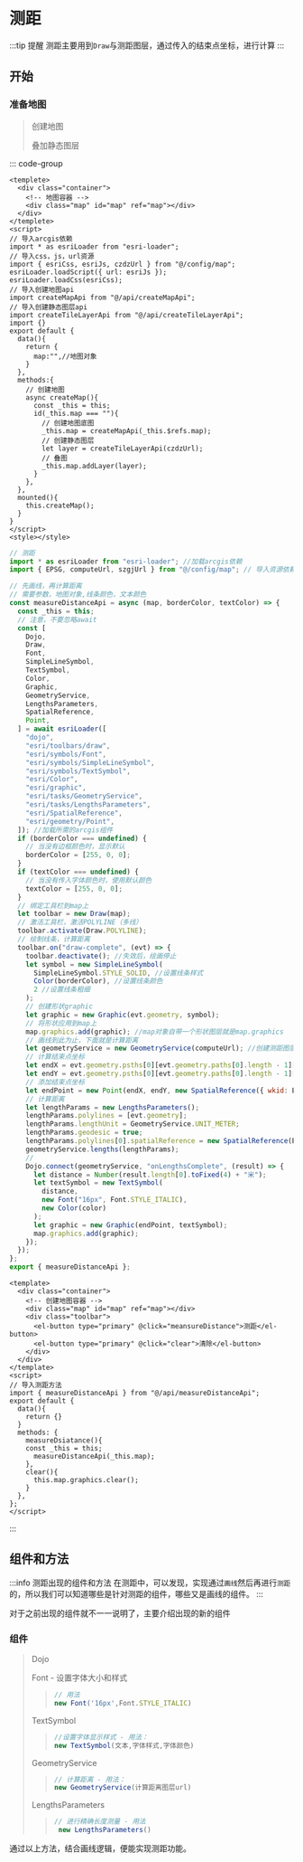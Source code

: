 # 测距

:::tip 提醒
测距主要用到`Draw`与测距图层，通过传入的结束点坐标，进行计算
:::

## 开始

### 准备地图

> 创建地图
>
> 叠加静态图层

::: code-group

```vue [measureDistance.vue]
<templete>
  <div class="container">
    <!-- 地图容器 -->
    <div class="map" id="map" ref="map"></div>
  </div>
</templete>
<script>
// 导入arcgis依赖
import * as esriLoader from "esri-loader";
// 导入css，js，url资源
import { esriCss, esriJs, czdzUrl } from "@/config/map";
esriLoader.loadScript({ url: esriJs });
esriLoader.loadCss(esriCss);
// 导入创建地图api
import createMapApi from "@/api/createMapApi";
// 导入创建静态图层api
import createTileLayerApi from "@/api/createTileLayerApi";
import {}
export default {
  data(){
    return {
      map:"",//地图对象
    }
  },
  methods:{
    // 创建地图
    async createMap(){
      const _this = this;
      id(_this.map === ""){
        // 创建地图底图
        _this.map = createMapApi(_this.$refs.map);
        // 创建静态图层
        let layer = createTileLayerApi(czdzUrl);
        // 叠图
        _this.map.addLayer(layer);
      }
    },
  },
  mounted(){
    this.createMap();
  }
}
</script>
<style></style>
```

```js [测距方法：measureDistanceApi.js]
// 测距
import * as esriLoader from "esri-loader"; //加载arcgis依赖
import { EPSG, computeUrl, szgjUrl } from "@/config/map"; // 导入资源依赖

// 先画线，再计算距离
// 需要参数，地图对象,线条颜色，文本颜色
const measureDistanceApi = async (map, borderColor, textColor) => {
  const _this = this;
  // 注意，不要忽略await
  const [
    Dojo,
    Draw,
    Font,
    SimpleLineSymbol,
    TextSymbol,
    Color,
    Graphic,
    GeometryService,
    LengthsParameters,
    SpatialReference,
    Point,
  ] = await esriLoader([
    "dojo",
    "esri/toolbars/draw",
    "esri/symbols/Font",
    "esri/symbols/SimpleLineSymbol",
    "esri/symbols/TextSymbol",
    "esri/Color",
    "esri/graphic",
    "esri/tasks/GeometryService",
    "esri/tasks/LengthsParameters",
    "esri/SpatialReference",
    "esri/geometry/Point",
  ]); //加载所需的arcgis组件
  if (borderColor === undefined) {
    // 当没有边框颜色时，显示默认
    borderColor = [255, 0, 0];
  }
  if (textColor === undefined) {
    // 当没有传入字体颜色时，使用默认颜色
    textColor = [255, 0, 0];
  }
  // 绑定工具栏到map上
  let toolbar = new Draw(map);
  // 激活工具栏，激活POLYLINE（多线）
  toolbar.activate(Draw.POLYLINE);
  // 绘制线条，计算距离
  toolbar.on("draw-complete", (evt) => {
    toolbar.deactivate(); //失效后，绘画停止
    let symbol = new SimpleLineSymbol(
      SimpleLineSymbol.STYLE_SOLID, //设置线条样式
      Color(borderColor), //设置线条颜色
      2 //设置线条粗细
    );
    // 创建形状graphic
    let graphic = new Graphic(evt.geometry, symbol);
    // 将形状应用到map上
    map.graphics.add(graphic); //map对象自带一个形状图层就是map.graphics
    // 画线到此为止，下面就是计算距离
    let geometryService = new GeometryService(computeUrl); //创建测距图层
    // 计算结束点坐标
    let endX = evt.geometry.psths[0][evt.geometry.paths[0].length - 1][0];
    let endY = evt.geometry.psths[0][evt.geometry.paths[0].length - 1][1];
    // 添加结束点坐标
    let endPoint = new Point(endX, endY, new SpatialReference({ wkid: EPSG }));
    // 计算距离
    let lengthParams = new LengthsParameters();
    lengthParams.polylines = [evt.geometry];
    lengthParams.lengthUnit = GeometryService.UNIT_METER;
    lengthParams.geodesic = true;
    lengthParams.polylines[0].spatialReference = new SpatialReference(EPSG);
    geometryService.lengths(lengthParams);
    //
    Dojo.connect(geometryService, "onLengthsComplete", (result) => {
      let distance = Number(result.length[0].toFixed(4) + "米");
      let textSymbol = new TextSymbol(
        distance,
        new Font("16px", Font.STYLE_ITALIC),
        new Color(color)
      );
      let graphic = new Graphic(endPoint, textSymbol);
      map.graphics.add(graphic);
    });
  });
};
export { measureDistanceApi };
```

```vue [用法：measureDistance.vue]
<template>
  <div class="container">
    <!-- 创建地图容器 -->
    <div class="map" id="map" ref="map"></div>
    <div class="toolbar">
      <el-button type="primary" @click="meansureDistance">测距</el-button>
      <el-button type="primary" @click="clear">清除</el-button>
    </div>
  </div>
</template>
<script>
// 导入测距方法
import { measureDistanceApi } from "@/api/measureDistanceApi";
export default {
  data(){
    return {}
  }
  methods: {
    measureDsiatance(){
    const _this = this;
      measureDistanceApi(_this.map);
    },
    clear(){
      this.map.graphics.clear();
    }
  },
};
</script>
```

:::

## 组件和方法

:::info 测距出现的组件和方法
在测距中，可以发现，实现通过`画线`然后再进行`测距`的，所以我们可以知道哪些是针对测距的组件，哪些又是画线的组件。
:::

对于之前出现的组件就不一一说明了，主要介绍出现的新的组件

### 组件

> Dojo
>
> Font - 设置字体大小和样式
> > ~~~js
> > // 用法
> > new Font('16px',Font.STYLE_ITALIC)
> > ~~~
> >
> TextSymbol
> > ~~~js
> > //设置字体显示样式 - 用法：
> > new TextSymbol(文本,字体样式,字体颜色)
> > 
> > ~~~
> GeometryService
> > ~~~js
> > // 计算距离 - 用法：
> > new GeometryService(计算距离图层url)
> > ~~~
> LengthsParameters
> > ~~~js
> > // 进行精确长度测量 - 用法
> >  new LengthsParameters()
> > ~~~
通过以上方法，结合画线逻辑，便能实现测距功能。
